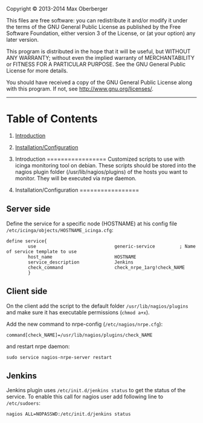 Copyright &copy; 2013-2014 Max Oberberger

This files are free software: you can redistribute it and/or modify
it under the terms of the GNU General Public License as published by
the Free Software Foundation, either version 3 of the License, or
(at your option) any later version.

This program is distributed in the hope that it will be useful,
but WITHOUT ANY WARRANTY; without even the implied warranty of
MERCHANTABILITY or FITNESS FOR A PARTICULAR PURPOSE. See the
GNU General Public License for more details.

You should have received a copy of the GNU General Public License
along with this program. If not, see <http://www.gnu.org/licenses/>.

* * *

Table of Contents
=================
1. [Introduction]()
2. [Installation/Configuration]()


1. Introduction
=================
Customized scripts to use with icinga monitoring tool on debian. These scripts
should be stored into the nagios plugin folder (/usr/lib/nagios/plugins) of the
hosts you want to monitor. They will be executed via nrpe daemon.


2. Installation/Configuration
=================
## Server side

Define the service for a specific node (HOSTNAME) at his config file `/etc/icinga/objects/HOSTNAME_icinga.cfg`:

    define service{
            use                             generic-service         ; Name of service template to use
            host_name                       HOSTNAME 
            service_description             Jenkins
            check_command                   check_nrpe_1arg!check_NAME
            }

## Client side
On the client add the script to the default folder `/usr/lib/nagios/plugins` and
make sure it has executable permissions (`chmod a+x`).

Add the new command to nrpe-config (`/etc/nagios/nrpe.cfg`):

    command[check_NAME]=/usr/lib/nagios/plugins/check_NAME

and restart nrpe daemon:

    sudo service nagios-nrpe-server restart

## Jenkins

Jenkins plugin uses `/etc/init.d/jenkins status` to get the status of the service.
To enable this call for nagios user add following line to `/etc/sudoers`:

    nagios ALL=NOPASSWD:/etc/init.d/jenkins status
